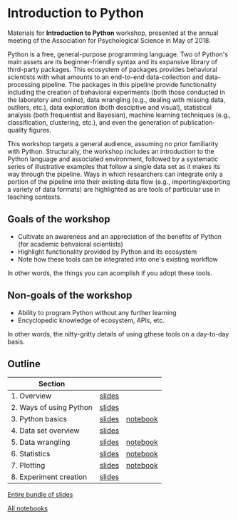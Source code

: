 # Introduction to Python

Materials for **Introduction to Python** workshop, presented at the annual meeting of the Association for Psychological Science in May of 2018.

Python is a free, general-purpose programming language.  Two of Python's main assets are its beginner-friendly syntax and its expansive library of third-party packages.  This ecosystem of packages provides behavioral scientists with what amounts to an end-to-end data-collection and data-processing pipeline.  The packages in this pipeline provide functionality including the creation of behavioral experiments (both those conducted in the laboratory and online), data wrangling (e.g., dealing with missing data, outliers, etc.), data exploration (both desciptive and visual), statistical analysis (both frequentist and Bayesian), machine learning techniques (e.g., classification, clustering, etc.), and even the generation of publication-quality figures.

This workshop targets a general audience, assuming no prior familiarity with Python.  Structurally, the workshop includes an introduction to the Python language and associated environment, followed by a systematic series of illustrative examples that follow a single data set as it makes its way through the pipeline.  Ways in which researchers can integrate only a portion of the pipeline into their existing data flow (e.g., importing/exporting a variety of data formats) are highlighted as are tools of particular use in teaching contexts.

## Goals of the workshop
* Cultivate an awareness and an appreciation of the benefits of Python (for academic behvaioral scientists)
* Highlight functionality provided by Python and its ecosystem
* Note how these tools can be integrated into one's existing workflow

In other words, the things you can acomplish if you adopt these tools.

## Non-goals of the workshop
* Ability to program Python without any further learning
* Encyclopedic knowledge of ecosystem, APIs, etc.

In other words, the nitty-gritty details of using gthese tools on a day-to-day basis.


## Outline
| Section        |            |   |
| ------------- |:-------------:| :-----:|
|1. Overview |[slides](./slides/slides-1.pdf) | 
|2. Ways of using Python | [slides](./slides/slides-2.pdf) |  
|3. Python basics | [slides](./slides/slides-3.pdf) | [notebook](./notebooks/notebook-3.ipynb)
|4. Data set overview | [slides](./slides/slides-4.pdf) | 
|5. Data wrangling | [slides](./slides/slides-5.pdf) | [notebook](./notebooks/notebook-5.ipynb)
|6. Statistics | [slides](./slides/slides-6.pdf) | [notebook](./notebooks/notebook-6.ipynb)
|7. Plotting | [slides](./slides/slides-7.pdf) | [notebook](./notebooks/notebook-7.ipynb)
|8. Experiment creation | [slides](./slides/slides-8.pdf) | 

[Entire bundle of slides](./slides/slides-all.pdf)

[All notebooks](./notebooks/notebooks.zip)
